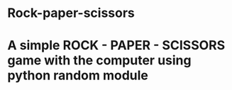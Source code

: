 # Rock-paper-scissors
# A simple ROCK - PAPER - SCISSORS game with the computer using python random module
